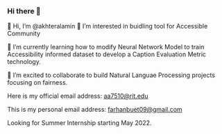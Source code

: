 ### Hi there 👋
👋 Hi, I’m @akhteralamin
👀 I’m interested in buidling tool for Accessible Community

🌱 I’m currently learning how to modify Neural Network Model to train Accessibility informed dataset to develop a Caption Evaluation Metric technology.

💞️ I’m excited to collaborate to build Natural Languae Processing projects focusing on fairness.

Here is my official email address: aa7510@rit.edu 

This is my personal email address: farhanbuet09@gmail.com

Looking for Summer Internship starting May 2022.
